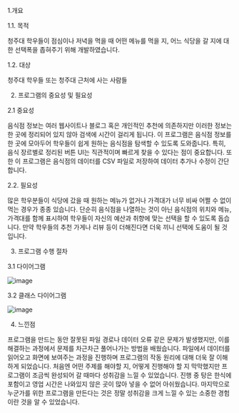   1.개요

1.1. 목적

  청주대 학우들이 점심이나 저녁을 먹을 때 어떤 메뉴를 먹을 지, 어느 식당을 갈 지에 대한 선택폭을 좁혀주기 위해 개발하였습니다.
  
1.2. 대상

  청주대 학우들 또는 청주대 근처에 사는 사람들

2. 프로그램의 중요성 및 필요성
   
2.1 중요성

   음식점 정보는 여러 웹사이트나 블로그 혹은 개인적인 추천에 의존하지만 이러한 정보는 한 곳에 정리되어 있지 않아 검색에 시간이 걸리게 됩니다.
   이 프로그램은 음식점 정보를 한 곳에 모아두어 학우들이 쉽게 원하는 음식점을 탐색할 수 있도록 도와줍니다.
   특히, 음식 장르별로 정리된 버튼 UI는 직관적이며 빠르게 찾을 수 있다는 점이 중요합니다.
   또한 이 프로그램은 음식점의 데이터를 CSV 파일로 저장하여 데이터 추가나 수정이 간단합니다.
   
2.2. 필요성

  많은 학우분들이 식당에 갔을 때 원하는 메뉴가 없거나 가격대가 너무 비싸 어쩔 수 없이 먹는 경우가 종종 있습니다.
  단순히 음식점을 나열하는 것이 아닌 음식점의 위치와 메뉴, 가격대를 함께 표시하여 학우들이 자신의 예산과 취향에 맞는 선택을 할 수 있도록 돕습니다.
  만약 학우들의 추천 가게나 리뷰 등이 더해진다면 더욱 끼니 선택에 도움이 될 것입니다.

3. 프로그램 수행 절차

3.1 다이어그램

![image](https://github.com/user-attachments/assets/fd976ca4-23db-479e-8e50-8d192ef543ee)

    
3.2 클래스 다이어그램

![image](https://github.com/user-attachments/assets/b6be3a4d-63f4-442e-91dd-4ed0f4efa721)


4. 느낀점
   
  프로그램을 만드는 동안 잘못된 파일 경로나 데이터 오류 같은 문제가 발생했지만, 이를 해결하는 과정에서 문제를 차근차근 풀어나가는 방법을 배웠습니다.
  파일에서 데이터를 읽어오고 화면에 보여주는 과정을 진행하며 프로그램의 작동 원리에 대해 더욱 잘 이해하게 되었습니다.
  처음엔 어떤 주제를 해야할 지, 어떻게 진행해야 할 지 막막했지만 프로그램이 조금씩 완성되어 갈 때마다 성취감을 느낄 수 있었습니다.
  진행 중 탕은 한식에 포함이고 영업 시간은 나와있지 않은 곳이 많아 넣을 수 없어 아쉬웠습니다. 
  마지막으로 누군가를 위한 프로그램을 만든다는 것은 정말 성취감을 크게 느낄 수 있는 소중한 경험이란 것을 알 수 있었습니다.
